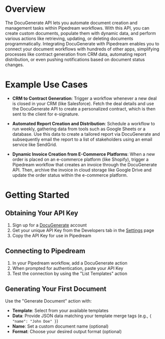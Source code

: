# Overview

The DocuGenerate API lets you automate document creation and management tasks within Pipedream workflows. With this API, you can create custom documents, populate them with dynamic data, and perform various actions like retrieving, updating, or deleting documents programmatically. Integrating DocuGenerate with Pipedream enables you to connect your document workflows with hundreds of other apps, simplifying processes like contract generation from CRM data, automating report distribution, or even pushing notifications based on document status changes.

# Example Use Cases

- **CRM to Contract Generation**: Trigger a workflow whenever a new deal is closed in your CRM (like Salesforce). Fetch the deal details and use the DocuGenerate API to create a personalized contract, which is then sent to the client for e-signature.

- **Automated Report Creation and Distribution**: Schedule a workflow to run weekly, gathering data from tools such as Google Sheets or a database. Use this data to create a tailored report via DocuGenerate and subsequently email the report to a list of stakeholders using an email service like SendGrid.

- **Dynamic Invoice Creation from E-Commerce Platforms**: When a new order is placed on an e-commerce platform (like Shopify), trigger a Pipedream workflow that creates an invoice through the DocuGenerate API. Then, archive the invoice in cloud storage like Google Drive and update the order status within the e-commerce platform.

# Getting Started

## Obtaining Your API Key

1. Sign up for a [DocuGenerate](https://www.docugenerate.com/) account
2. Get your unique API Key from the Developers tab in the [Settings](https://app.docugenerate.com/settings/developers) page
5. Copy the API Key for use in Pipedream

## Connecting to Pipedream

1. In your Pipedream workflow, add a DocuGenerate action
2. When prompted for authentication, paste your API Key
3. Test the connection by using the "List Templates" action

## Generating Your First Document

Use the "Generate Document" action with:
- **Template**: Select from your available templates
- **Data**: Provide JSON data matching your template merge tags (e.g., `{ "name": "John Doe" }`)
- **Name**: Set a custom document name (optional)
- **Format**: Choose your desired output format (optional)
